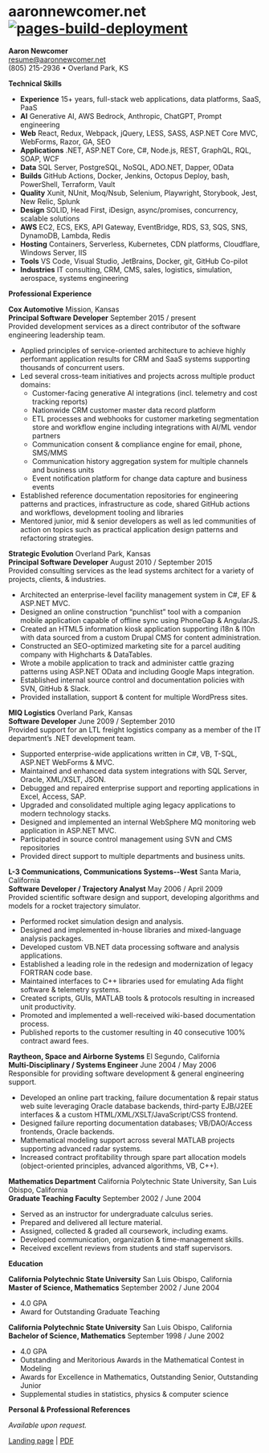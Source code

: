 # aaronnewcomer.net [![pages-build-deployment](https://github.com/anewcomer/aaronnewcomer.net/actions/workflows/pages/pages-build-deployment/badge.svg)](https://github.com/anewcomer/aaronnewcomer.net/actions/workflows/pages/pages-build-deployment)

**Aaron Newcomer**  
resume@aaronnewcomer.net  
(805) 215-2936 • Overland Park, KS

**Technical Skills**

* **Experience** 15+ years, full-stack web applications, data platforms, SaaS, PaaS  
* **AI** Generative AI, AWS Bedrock, Anthropic, ChatGPT, Prompt engineering  
* **Web** React, Redux, Webpack, jQuery, LESS, SASS, ASP.NET Core MVC, WebForms, Razor, GA, SEO  
* **Applications** .NET, ASP.NET Core, C\#, Node.js, REST, GraphQL, RQL, SOAP, WCF  
* **Data** SQL Server, PostgreSQL, NoSQL, ADO.NET, Dapper, OData  
* **Builds** GitHub Actions, Docker, Jenkins, Octopus Deploy, bash, PowerShell, Terraform, Vault  
* **Quality** Xunit, NUnit, Moq/Nsub, Selenium, Playwright, Storybook, Jest, New Relic, Splunk  
* **Design** SOLID, Head First, iDesign, async/promises, concurrency, scalable solutions  
* **AWS** EC2, ECS, EKS, API Gateway, EventBridge, RDS, S3, SQS, SNS, DynamoDB, Lambda, Redis  
* **Hosting** Containers, Serverless, Kubernetes, CDN platforms, Cloudflare, Windows Server, IIS  
* **Tools** VS Code, Visual Studio, JetBrains, Docker, git, GitHub Co-pilot  
* **Industries** IT consulting, CRM, CMS, sales, logistics, simulation, aerospace, systems engineering

**Professional Experience**

**Cox Automotive** Mission, Kansas  
**Principal Software Developer** September 2015 / present  
Provided development services as a direct contributor of the software engineering leadership team.

* Applied principles of service-oriented architecture to achieve highly performant application results for CRM and SaaS systems supporting thousands of concurrent users.  
* Led several cross-team initiatives and projects across multiple product domains:  
  * Customer-facing generative AI integrations (incl. telemetry and cost tracking reports)  
  * Nationwide CRM customer master data record platform  
  * ETL processes and webhooks for customer marketing segmentation store and workflow engine including integrations with AI/ML vendor partners  
  * Communication consent & compliance engine for email, phone, SMS/MMS  
  * Communication history aggregation system for multiple channels and business units  
  * Event notification platform for change data capture and business events  
* Established reference documentation repositories for engineering patterns and practices, infrastructure as code, shared GitHub actions and workflows, development tooling and libraries  
* Mentored junior, mid & senior developers as well as led communities of action on topics such as practical application design patterns and refactoring strategies.

**Strategic Evolution** Overland Park, Kansas  
**Principal Software Developer** August 2010 / September 2015  
Provided consulting services as the lead systems architect for a variety of projects, clients, & industries.

* Architected an enterprise-level facility management system in C\#, EF & ASP.NET MVC.  
* Designed an online construction “punchlist” tool with a companion mobile application capable of offline sync using PhoneGap & AngularJS.  
* Created an HTML5 information kiosk application supporting i18n & l10n with data sourced from a custom Drupal CMS for content administration.  
* Constructed an SEO-optimized marketing site for a parcel auditing company with Highcharts & DataTables.  
* Wrote a mobile application to track and administer cattle grazing patterns using ASP.NET OData and including Google Maps integration.  
* Established internal source control and documentation policies with SVN, GitHub & Slack.  
* Provided installation, support & content for multiple WordPress sites.

**MIQ Logistics** Overland Park, Kansas  
**Software Developer** June 2009 / September 2010  
Provided support for an LTL freight logistics company as a member of the IT department’s .NET development team.

* Supported enterprise-wide applications written in C\#, VB, T-SQL, ASP.NET WebForms & MVC.  
* Maintained and enhanced data system integrations with SQL Server, Oracle, XML/XSLT, JSON.  
* Debugged and repaired enterprise support and reporting applications in Excel, Access, SAP.  
* Upgraded and consolidated multiple aging legacy applications to modern technology stacks.  
* Designed and implemented an internal WebSphere MQ monitoring web application in ASP.NET MVC.  
* Participated in source control management using SVN and CMS repositories  
* Provided direct support to multiple departments and business units.

**L-3 Communications, Communications Systems--West** Santa Maria, California  
**Software Developer / Trajectory Analyst** May 2006 / April 2009  
Provided scientific software design and support, developing algorithms and models for a rocket trajectory simulator.

* Performed rocket simulation design and analysis.  
* Designed and implemented in-house libraries and mixed-language analysis packages.  
* Developed custom VB.NET data processing software and analysis applications.  
* Established a leading role in the redesign and modernization of legacy FORTRAN code base.  
* Maintained interfaces to C++ libraries used for emulating Ada flight software & telemetry systems.  
* Created scripts, GUIs, MATLAB tools & protocols resulting in increased unit productivity.  
* Promoted and implemented a well-received wiki-based documentation process.  
* Published reports to the customer resulting in 40 consecutive 100% contract award fees.

**Raytheon, Space and Airborne Systems** El Segundo, California  
**Multi-Disciplinary / Systems Engineer** June 2004 / May 2006  
Responsible for providing software development & general engineering support.

* Developed an online part tracking, failure documentation & repair status web suite leveraging Oracle database backends, third-party EJB/J2EE interfaces & a custom HTML/XML/XSLT/JavaScript/CSS frontend.  
* Designed failure reporting documentation databases; VB/DAO/Access frontends, Oracle backends.  
* Mathematical modeling support across several MATLAB projects supporting advanced radar systems.  
* Increased contract profitability through spare part allocation models (object-oriented principles, advanced algorithms, VB, C++).

**Mathematics Department** California Polytechnic State University, San Luis Obispo, California  
**Graduate Teaching Faculty** September 2002 / June 2004

* Served as an instructor for undergraduate calculus series.  
* Prepared and delivered all lecture material.  
* Assigned, collected & graded all coursework, including exams.  
* Developed communication, organization & time-management skills.  
* Received excellent reviews from students and staff supervisors.

**Education**

**California Polytechnic State University** San Luis Obispo, California  
**Master of Science, Mathematics** September 2002 / June 2004

* 4.0 GPA  
* Award for Outstanding Graduate Teaching

**California Polytechnic State University** San Luis Obispo, California  
**Bachelor of Science, Mathematics** September 1998 / June 2002

* 4.0 GPA  
* Outstanding and Meritorious Awards in the Mathematical Contest in Modeling  
* Awards for Excellence in Mathematics, Outstanding Senior, Outstanding Junior  
* Supplemental studies in statistics, physics & computer science

**Personal & Professional References**

*Available upon request.*

[Landing page](https://aaronnewcomer.net/) | [PDF](https://resume.aaronnewcomer.net/)
